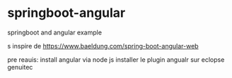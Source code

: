 # springboot-angular
springboot and angular example

s inspire de https://www.baeldung.com/spring-boot-angular-web

pre reauis:
install angular via node js
installer le plugin angualr sur eclopse genuitec

